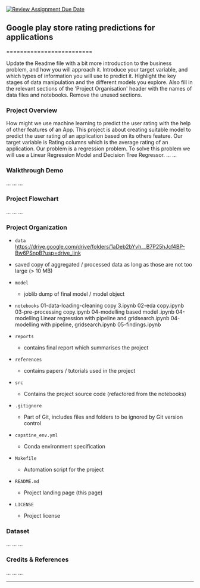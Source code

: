 [![Review Assignment Due Date](https://classroom.github.com/assets/deadline-readme-button-24ddc0f5d75046c5622901739e7c5dd533143b0c8e959d652212380cedb1ea36.svg)](https://classroom.github.com/a/0GBBWOiF)
## Google play store rating predictions for applications
=========================

 Update the Readme file with a bit more introduction to the business problem, and how you will approach it. Introduce your target variable, and which types of information you will use to predict it. Highlight the key stages of data manipulation and the different models you explore. Also fill in the relevant sections of the 'Project Organisation' header with the names of data files and notebooks. Remove the unused sections.

### Project Overview
How might we use machine learning to predict the user rating with the help of
other features of an App.
This project is about creating suitable model to predict the user rating of an application based on its others feature. 
Our target variable is Rating columns which is the average rating of an application. 
Our problem is a regression problem. To solve this problem we will use a Linear Regression Model and Decision Tree Regressor. 
...
...

### Walkthrough Demo

...
...
...

### Project Flowchart

...
...
...

### Project Organization

* `data` 
https://drive.google.com/drive/folders/1aDeb2bYvh__B7P25hJcf4BP-Bw6PSnpB?usp=drive_link

 - saved copy of aggregated / processed data as long as those are not too large (> 10 MB)

* `model`
    - joblib dump of final model / model object

* `notebooks`
01-data-loading-cleaning copy 3.ipynb
02-eda copy.ipynb
03-pre-processing copy.ipynb
04-modelling based model .ipynb
04-modelling Linear regression with pipeline and gridsearch.ipynb
04-modelling with pipeline, gridsearch.ipynb
05-findings.ipynb

* `reports`
    - contains final report which summarises the project

* `references`
    - contains papers / tutorials used in the project

* `src`
    - Contains the project source code (refactored from the notebooks)

* `.gitignore`
    - Part of Git, includes files and folders to be ignored by Git version control

* `capstine_env.yml`
    - Conda environment specification

* `Makefile`
    - Automation script for the project

* `README.md`
    - Project landing page (this page)

* `LICENSE`
    - Project license

### Dataset

...
...
...

### Credits & References

...
...
...

--------